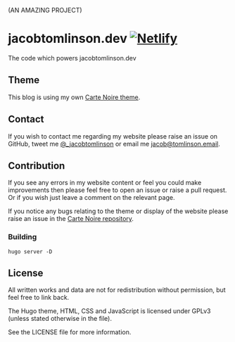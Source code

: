 (AN AMAZING PROJECT)
# jacobtomlinson.dev [![Netlify](https://img.shields.io/netlify/523dc931-d960-4932-a028-593bf87be0f0)](https://app.netlify.com/sites/jacobtomlinson/overview)

The code which powers jacobtomlinson.dev

## Theme
This blog is using my own [Carte Noire theme][1].

## Contact
If you wish to contact me regarding my website please raise an issue on GitHub,
tweet me [@_jacobtomlinson](http://www.twitter.com/_jacobtomlinson) or email me
[jacob@tomlinson.email](mailto:jacob@tomlinson.email).

## Contribution
If you see any errors in my website content or feel you could make improvements then please
feel free to open an issue or raise a pull request. Or if you wish just leave a comment
on the relevant page.

If you notice any bugs relating to the theme or display of the website please raise an issue in the
[Carte Noire repository][1].

### Building

```
hugo server -D
```

## License
All written works and data are not for redistribution without permission, but feel free to link back.

The Hugo theme, HTML, CSS and JavaScript is licensed under GPLv3 (unless stated otherwise in the file).

See the LICENSE file for more information.

[1]: https://github.com/jacobtomlinson/carte-noire-hugo
